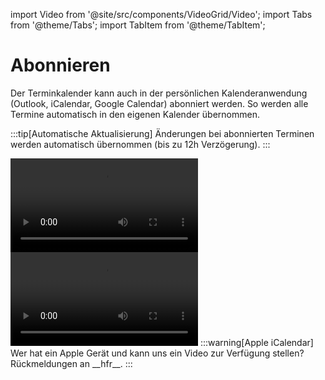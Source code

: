 import Video from '@site/src/components/VideoGrid/Video';
import Tabs from '@theme/Tabs';
import TabItem from '@theme/TabItem';

# Abonnieren

Der Terminkalender kann auch in der persönlichen Kalenderanwendung (Outlook, iCalendar, Google Calendar) abonniert werden. So werden alle Termine automatisch in den eigenen Kalender übernommen.

:::tip[Automatische Aktualisierung]
Änderungen bei abonnierten Terminen werden automatisch übernommen (bis zu 12h Verzögerung).
:::


<Tabs>
  <TabItem value="outlook" label="Outlook" default>
    <Video
        src="/videos/Events-Abonnieren.mp4"
        title="Abonnieren"
        autoplay
    />
  </TabItem>
  <TabItem value="google" label="Google Calendar">
    <Video
        src="/videos/Events-Abonnieren-Google.mp4"
        title="Abonnieren"
        autoplay
    />    
  </TabItem>
  <TabItem value="apple" label="Apple iCalendar">
:::warning[Apple iCalendar]
Wer hat ein Apple Gerät und kann uns ein Video zur Verfügung stellen?
Rückmeldungen an __hfr__.
:::
  </TabItem>
</Tabs>


